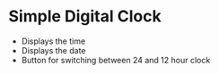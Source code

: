 # Simple Digital Clock
- Displays the time
- Displays the date
- Button for switching between 24 and 12 hour clock
